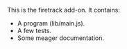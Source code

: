 This is the firetrack add-on.  It contains:

* A program (lib/main.js).
* A few tests.
* Some meager documentation.
